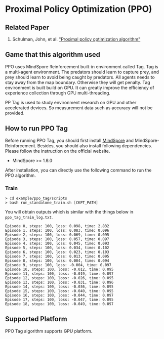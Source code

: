 # Proximal Policy Optimization (PPO)

## Related Paper

1. Schulman, John, et al. ["Proximal policy optimization algorithm"](https://arxiv.org/pdf/1707.06347.pdf)

## Game that this algorithm used

PPO uses MindSpore Reinforcement built-in environment called Tag. Tag is a multi-agent environment. The predators should learn to capture prey, and prey should learn to avoid being caught by predators. All agents needs to stay away from the map boundary. Otherwise they will get penalty. Tag environment is built build on GPU. It can greatly improve the efficiency of experience collection through GPU  multi-threading.

PP Tag is used to study environment research on GPU and other accelerated devices. So measurement data such as accuracy will not be provided.

## How to run PPO Tag

Before running PPO Tag, you should first install [MindSpore](https://www.mindspore.cn/install) and MindSpore-Reinforcement. Besides, you should also install following dependencies. Please follow the instruction on the official website.

- MindSpore >= 1.6.0

After installation, you can directly use the following command to run the PPO algorithm.

### Train

```shell
> cd example/ppo_tag/scripts
> bash run_standalone_train.sh [CKPT_PATH]
```

You will obtain outputs which is similar with the things below in `ppo_tag_train_log.txt`.

```shell
Episode 0, steps: 100, loss: 0.098, time: 2.832
Episode 1, steps: 100, loss: 0.083, time: 0.096
Episode 2, steps: 100, loss: 0.069, time: 0.095
Episode 3, steps: 100, loss: 0.057, time: 0.097
Episode 4, steps: 100, loss: 0.045, time: 0.093
Episode 5, steps: 100, loss: 0.034, time: 0.102
Episode 6, steps: 100, loss: 0.023, time: 0.103
Episode 7, steps: 100, loss: 0.013, time: 0.095
Episode 8, steps: 100, loss: 0.004, time: 0.094
Episode 9, steps: 100, loss: -0.004, time: 0.097
Episode 10, steps: 100, loss: -0.012, time: 0.095
Episode 11, steps: 100, loss: -0.019, time: 0.097
Episode 12, steps: 100, loss: -0.026, time: 0.095
Episode 13, steps: 100, loss: -0.031, time: 0.096
Episode 14, steps: 100, loss: -0.036, time: 0.095
Episode 15, steps: 100, loss: -0.040, time: 0.095
Episode 16, steps: 100, loss: -0.044, time: 0.097
Episode 17, steps: 100, loss: -0.047, time: 0.095
Episode 18, steps: 100, loss: -0.049, time: 0.097
```

## Supported Platform

PPO Tag algorithm supports GPU platform.
